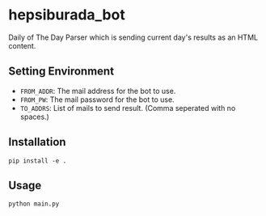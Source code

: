 # hepsiburada_bot
Daily of The Day Parser which is sending current day's results as an HTML content.


## Setting Environment
* `FROM_ADDR`: The mail address for the bot to use.
* `FROM_PW`: The mail password for the bot to use.
* `TO_ADDRS`: List of mails to send result. (Comma seperated with no spaces.)

## Installation
```
pip install -e .
```

## Usage
```
python main.py
```